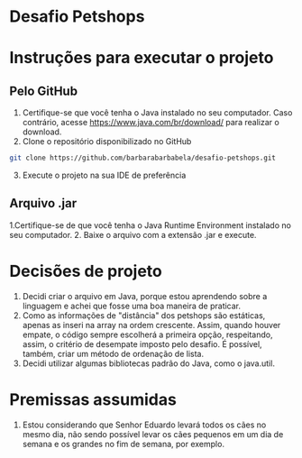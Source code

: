 # Desafio Petshops

# Instruções para executar o projeto
## Pelo GitHub
1. Certifique-se que você tenha o Java instalado no seu computador. Caso contrário, acesse https://www.java.com/br/download/ para realizar o download.
2. Clone o repositório disponibilizado no GitHub
  ```sh
  git clone https://github.com/barbarabarbabela/desafio-petshops.git
  ```
3. Execute o projeto na sua IDE de preferência

## Arquivo .jar
1.Certifique-se de que você tenha o Java Runtime Environment instalado no seu computador.
2. Baixe o arquivo com a extensão .jar e execute.   

# Decisões de projeto
1. Decidi criar o arquivo em Java, porque estou aprendendo sobre a linguagem e achei que fosse uma boa maneira de praticar.
2. Como as informações de "distância" dos petshops são estáticas, apenas as inseri na array na ordem crescente. Assim, quando houver empate, o código sempre escolherá a primeira opção, respeitando, assim, o critério de desempate imposto pelo desafio. É possível, também, criar um método de ordenação de lista.
3. Decidi utilizar algumas bibliotecas padrão do Java, como o java.util.

# Premissas assumidas
1. Estou considerando que Senhor Eduardo levará todos os cães no mesmo dia, não sendo possível levar os cães pequenos em um dia de semana e os grandes no fim de semana, por exemplo.
